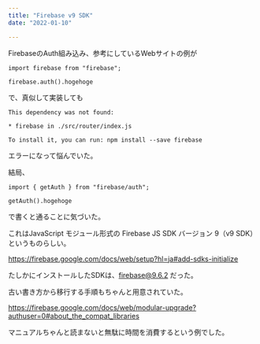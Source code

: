 ```yaml
---
title: "Firebase v9 SDK"
date: "2022-01-10"

---
```


FirebaseのAuth組み込み、参考にしているWebサイトの例が
```
import firebase from "firebase";

firebase.auth().hogehoge
```
で、真似して実装しても
```
This dependency was not found:

* firebase in ./src/router/index.js

To install it, you can run: npm install --save firebase
```
エラーになって悩んでいた。

結局、
```
import { getAuth } from "firebase/auth";

getAuth().hogehoge
```
で書くと通ることに気づいた。

これはJavaScript モジュール形式の Firebase JS SDK バージョン 9（v9 SDK）というものらしい。

https://firebase.google.com/docs/web/setup?hl=ja#add-sdks-initialize

たしかにインストールしたSDKは、firebase@9.6.2 だった。

古い書き方から移行する手順もちゃんと用意されていた。

https://firebase.google.com/docs/web/modular-upgrade?authuser=0#about_the_compat_libraries

マニュアルちゃんと読まないと無駄に時間を消費するという例でした。
